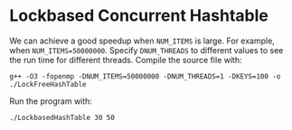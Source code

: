 # Lockbased Concurrent Hashtable





 We can achieve a good speedup when `NUM_ITEMS` is large. For example, when `NUM_ITEMS=50000000`. Specify `DNUM_THREADS` to different values to see the run time for different threads. Compile the source file with: 

```
g++ -O3 -fopenmp -DNUM_ITEMS=50000000 -DNUM_THREADS=1 -DKEYS=100 -o ./LockFreeHashTable
```

Run the program with:

```
./LockbasedHashTable 30 50
```
